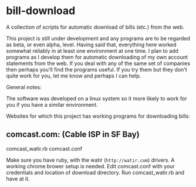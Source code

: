 bill-download
=============

A collection of scripts for automatic download of bills (etc.) from the web.

This project is still under development and any programs are to be regarded as beta, or even alpha, level.  Having said that, everything here worked somewhat reliably in at least one environment at one time.   I plan to add programs as I develop them for automatic downloading of my own account statements from the web.   If you deal with any of the same set of companies then perhaps you'll find the programs useful.   If you try them but they don't quite work for you, let me know and perhaps I can help.

General notes:

  The software was developed on a linux system so it more likely to work for you if you have a similar environment.

Websites for which this project has working programs for downloading bills:

comcast.com: (Cable ISP in SF Bay)
------------

comcast_watir.rb
comcast.conf

Make sure you have ruby, with the watir (`http://watir.com`) drivers.  A working chrome 
brower setup is needed.  Edit comcast.conf with your credentials and location of download 
directory.  Run comcast_watir.rb and have at it.



